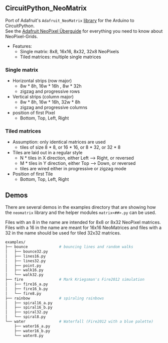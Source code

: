 ## CircuitPython_NeoMatrix

Port of Adafruit's `Adafruit_NeoMatrix` [library](https://github.com/adafruit/Adafruit_NeoMatrix) for the Arduino to CircuitPython.  
See the [Adafruit NeoPixel Überguide](https://learn.adafruit.com/adafruit-neopixel-uberguide/neomatrix-library) for everything you need to know about NeoPixel-Grids.

- Features:
  - Single matrix: 8x8, 16x16, 8x32, 32x8 NeoPixels
  - Tiled matrices: multiple single matrices

### Single matrix
- Horizontal strips (row major)
  - 8w * 8h, 16w * 16h , 8w * 32h
  - zigzag and progressive rows
- Vertical strips (column major)
  - 8w * 8h, 16w * 16h, 32w * 8h
  - zigzag and progressive columns
- position of first Pixel
  - Bottom, Top, Left, Right

### Tiled matrices
- Assumption: only identical matrices are used
  - tiles of size 8 * 8, or 16 * 16, or 8 * 32, or 32 * 8
- Tiles are laid out in a regular style
  - N * tiles in X direction, either Left --> Right, or reversed
  - M * tiles in Y direction, either Top --> Down, or reversed
  - tiles are wired either in progressive or zigzag mode
- Position of first Tile
  - Bottom, Top, Left, Right

## Demos

There are several demos in the examples directory that are showing how
the `neomatrix` library and the helper modules `matrix<##>.py` can be used.

Files with an 8 in the name are intended for 8x8 or 8x32 NeoPixel matrices.
Files with a 16 in the name are meant for 16x16 NeoMatrices and 
files with a 32 in the name should be used for tiled 32x32 matrices.

``` bash
examples/
├── bounce              # bouncing lines and random walks
│   ├── bounce32.py
│   ├── lines16.py
│   ├── lines32.py
│   ├── point.py
│   ├── walk16.py
│   └── walk32.py
├── fire                # Mark Kriegsman's Fire2012 simulation
│   ├── fire16_a.py
│   ├── fire16_b.py
│   └── fire8.py
├── rainbow             # spiraling rainbows
│   ├── spiral16_a.py
│   ├── spiral16_b.py
│   ├── spiral32.py
│   └── spiral8.py
└── water               # Waterfall (Fire2012 with a blue palette)
    ├── water16_a.py
    ├── water16_b.py
    └── water8.py
``` 

